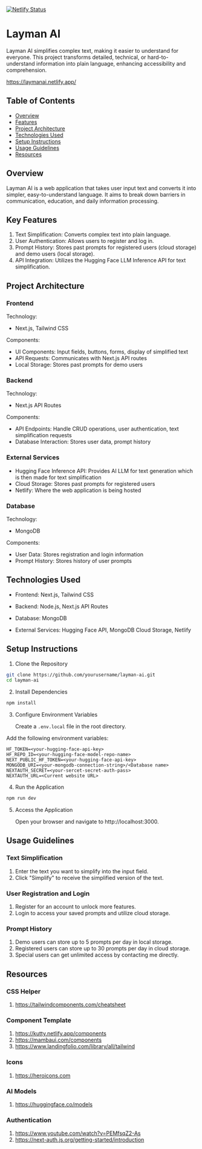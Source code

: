 [![Netlify Status](https://api.netlify.com/api/v1/badges/54dfb79f-24e4-45e4-adec-86ae4166bfed/deploy-status)](https://app.netlify.com/sites/laymanai/deploys)

# Layman AI

Layman AI simplifies complex text, making it easier to understand for everyone. This project transforms detailed, technical, or hard-to-understand information into plain language, enhancing accessibility and comprehension.

https://laymanai.netlify.app/

## Table of Contents

- [Overview](#overview)  
- [Features](#key-features) 
- [Project Architecture](#project-architecture) 
- [Technologies Used](#technologies-used) 
- [Setup Instructions](#setup-instructions) 
- [Usage Guidelines](#usage-guidelines) 
- [Resources](#resources) 


## Overview
Layman AI is a web application that takes user input text and converts it into simpler, easy-to-understand language. It aims to break down barriers in communication, education, and daily information processing.

## Key Features
1. Text Simplification: Converts complex text into plain language.
2. User Authentication: Allows users to register and log in.
3. Prompt History: Stores past prompts for registered users (cloud storage) and demo users (local storage).
4. API Integration: Utilizes the Hugging Face LLM Inference API for text simplification.

## Project Architecture

### Frontend
Technology: 
- Next.js, Tailwind CSS

Components:
- UI Components: Input fields, buttons, forms, display of simplified text
- API Requests: Communicates with Next.js API routes
- Local Storage: Stores past prompts for demo users

### Backend
Technology: 
- Next.js API Routes

Components:
- API Endpoints: Handle CRUD operations, user authentication, text simplification requests
- Database Interaction: Stores user data, prompt history

### External Services
- Hugging Face Inference API: Provides AI LLM for text generation which is then made for text simplification
- Cloud Storage: Stores past prompts for registered users
- Netlify: Where the web application is being hosted

### Database
Technology: 
- MongoDB

Components:
- User Data: Stores registration and login information
- Prompt History: Stores history of user prompts

## Technologies Used
- Frontend: Next.js, Tailwind CSS

- Backend: Node.js, Next.js API Routes

- Database: MongoDB

- External Services: Hugging Face API, MongoDB Cloud Storage, Netlify

## Setup Instructions
1. Clone the Repository

```bash
git clone https://github.com/yourusername/layman-ai.git
cd layman-ai
```
2. Install Dependencies

```bash
npm install
```

3. Configure Environment Variables

    Create a `.env.local` file in the root directory.
   
Add the following environment variables:

```env
HF_TOKEN=<your-hugging-face-api-key>
HF_REPO_ID=<your-hugging-face-model-repo-name>
NEXT_PUBLIC_HF_TOKEN=<your-hugging-face-api-key>
MONGODB_URI=<your-mongodb-connection-string>/<Database name>
NEXTAUTH_SECRET=<your-sercet-secret-auth-pass>
NEXTAUTH_URL=<Current website URL>
```

4. Run the Application

```bash
npm run dev
```

5. Access the Application
   
    Open your browser and navigate to http://localhost:3000.

## Usage Guidelines
### Text Simplification
1. Enter the text you want to simplify into the input field.
2. Click "Simplify" to receive the simplified version of the text.
   
### User Registration and Login
1. Register for an account to unlock more features.
2. Login to access your saved prompts and utilize cloud storage.

### Prompt History
1. Demo users can store up to 5 prompts per day in local storage.
2. Registered users can store up to 30 prompts per day in cloud storage.
3. Special users can get unlimited access by contacting me directly.
   
## Resources

### CSS Helper
1. https://tailwindcomponents.com/cheatsheet

### Component Template
1. https://kutty.netlify.app/components
2. https://mambaui.com/components
3. https://www.landingfolio.com/library/all/tailwind

### Icons
1. https://heroicons.com

### AI Models
1. https://huggingface.co/models

### Authentication
1. https://www.youtube.com/watch?v=PEMfsqZ2-As
2. https://next-auth.js.org/getting-started/introduction

